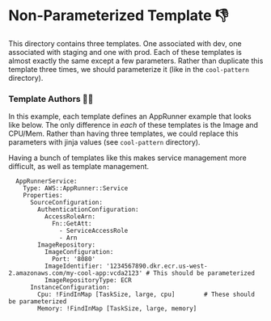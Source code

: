 # Non-Parameterized Template 👎

This directory contains three templates. One associated with dev, one associated with staging and one with prod. Each of these templates is almost exactly the same except a few parameters. Rather than duplicate this template three times, we should parameterize it (like in the `cool-pattern` directory). 

### Template Authors 🧑‍🏫
In this example, each template defines an AppRunner example that looks like below. The only difference in _each_ of these templates is the Image and CPU/Mem. Rather than having three templates, we could replace this parameters with jinja values (see `cool-pattern` directory).

Having a bunch of templates like this makes service management more difficult, as well as template management. 

```
  AppRunnerService:
    Type: AWS::AppRunner::Service
    Properties:
      SourceConfiguration:
        AuthenticationConfiguration:
          AccessRoleArn:
            Fn::GetAtt:
              - ServiceAccessRole
              - Arn
        ImageRepository:
          ImageConfiguration:
            Port: '8080'
          ImageIdentifier: '1234567890.dkr.ecr.us-west-2.amazonaws.com/my-cool-app:vcda2123' # This should be parameterized
          ImageRepositoryType: ECR
      InstanceConfiguration:
        Cpu: !FindInMap [TaskSize, large, cpu]        # These should be parameterized
        Memory: !FindInMap [TaskSize, large, memory]
```

